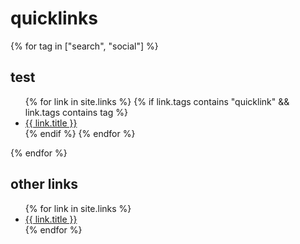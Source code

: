 # quicklinks


{% for tag in ["search", "social"] %}
  <h2>test</h2>
  <ul>
  {% for link in site.links %}
    {% if link.tags contains "quicklink" && link.tags contains tag %}
      <li>
        <a href="{{ link.weburl }}">{{ link.title }}</a>
      </li>   
    {% endif %}
  {% endfor %}
  </ul>
{% endfor %}

## other links

<ul>
{% for link in site.links %}
<li>
  <a href="{{ link.weburl }}">{{ link.title }}</a>
</li>
{% endfor %}
</ul>
